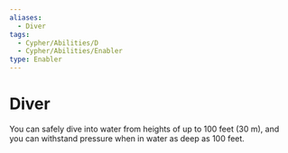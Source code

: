 ```yaml
---
aliases:
  - Diver
tags:
  - Cypher/Abilities/D
  - Cypher/Abilities/Enabler
type: Enabler
---
```


# Diver

You can safely dive into water from heights of up to 100 feet (30 m), and you can withstand pressure when in water as deep as 100 feet.
